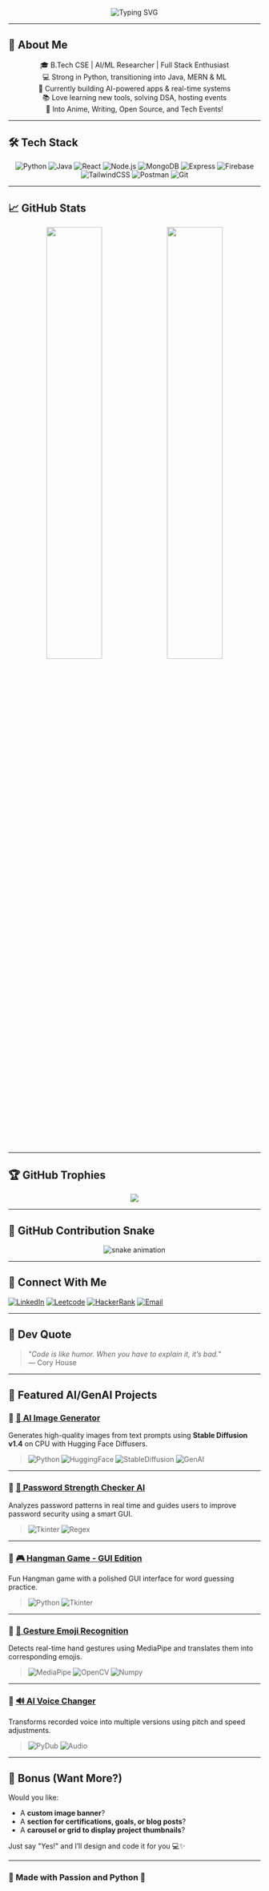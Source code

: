 <!-- 👩‍💻 Typing SVG Banner -->
<p align="center">
  <img src="https://readme-typing-svg.demolab.com?font=Fira+Code&pause=1000&color=F795FF&center=true&vCenter=true&width=700&lines=Hey+I'm+Shatakshi+Kapur;AI+%2F+ML+Enthusiast+%7C+Full+Stack+Developer;Python+%7C+Java+%7C+MERN+%7C+Problem+Solver+%7C+Learner+for+Life" alt="Typing SVG" />
</p>

---

## 💫 About Me
<div align="center">

🎓 B.Tech CSE | AI/ML Researcher | Full Stack Enthusiast  
💻 Strong in Python, transitioning into Java, MERN & ML  
🚀 Currently building AI-powered apps & real-time systems  
📚 Love learning new tools, solving DSA, hosting events  
🎨 Into Anime, Writing, Open Source, and Tech Events!

</div>

---

## 🛠️ Tech Stack

<div align="center">

![Python](https://img.shields.io/badge/Python-3776AB?style=for-the-badge&logo=python&logoColor=white)
![Java](https://img.shields.io/badge/Java-ED8B00?style=for-the-badge&logo=java&logoColor=white)
![React](https://img.shields.io/badge/React-20232A?style=for-the-badge&logo=react&logoColor=61DAFB)
![Node.js](https://img.shields.io/badge/Node.js-339933?style=for-the-badge&logo=nodedotjs&logoColor=white)
![MongoDB](https://img.shields.io/badge/MongoDB-4EA94B?style=for-the-badge&logo=mongodb&logoColor=white)
![Express](https://img.shields.io/badge/Express.js-000000?style=for-the-badge&logo=express&logoColor=white)
![Firebase](https://img.shields.io/badge/Firebase-FFCA28?style=for-the-badge&logo=firebase&logoColor=black)
![TailwindCSS](https://img.shields.io/badge/TailwindCSS-06B6D4?style=for-the-badge&logo=tailwindcss&logoColor=white)
![Postman](https://img.shields.io/badge/Postman-FF6C37?style=for-the-badge&logo=postman&logoColor=white)
![Git](https://img.shields.io/badge/Git-F05032?style=for-the-badge&logo=git&logoColor=white)

</div>

---

## 📈 GitHub Stats

<p align="center">
  <img src="https://github-readme-stats.vercel.app/api?username=KapurShatakshi&show_icons=true&theme=radical" width="47%" />
  <img src="https://github-readme-stats.vercel.app/api/top-langs/?username=KapurShatakshi&layout=compact&theme=radical" width="47%" />
</p>

---

## 🏆 GitHub Trophies

<p align="center">
  <img src="https://github-profile-trophy.vercel.app/?username=KapurShatakshi&theme=radical&no-frame=true&row=1&column=6" />
</p>

---

## 🐍 GitHub Contribution Snake

<p align="center">
  <img src="https://github.com/KapurShatakshi/KapurShatakshi/blob/output/github-contribution-grid-snake.svg" alt="snake animation" />
</p>

---

## 🔗 Connect With Me

<p align="center">

[![LinkedIn](https://img.shields.io/badge/LinkedIn-0077B5?style=for-the-badge&logo=linkedin&logoColor=white)](https://www.linkedin.com/in/shatakshi-kapur-6b9a5025b2/)
[![Leetcode](https://img.shields.io/badge/Leetcode-FFA116?style=for-the-badge&logo=leetcode&logoColor=black)](https://leetcode.com/u/CS_ShatakshiKapur15/)
[![HackerRank](https://img.shields.io/badge/HackerRank-2EC866?style=for-the-badge&logo=hackerrank&logoColor=white)](https://www.hackerrank.com/profile/CS_2201641503210)
[![Email](https://img.shields.io/badge/Email-D14836?style=for-the-badge&logo=gmail&logoColor=white)](mailto:satakshisharmahm@gmail.com)

</p>

---

## 💬 Dev Quote

> *"Code is like humor. When you have to explain it, it’s bad."*  
> — Cory House

---
## 📌 Featured AI/GenAI Projects

### 🔹 [🧠 AI Image Generator](https://github.com/KapurShatakshi/AI-Image-Generator-)
Generates high-quality images from text prompts using **Stable Diffusion v1.4** on CPU with Hugging Face Diffusers.  
> ![Python](https://img.shields.io/badge/-Python-333?style=flat&logo=python)
![HuggingFace](https://img.shields.io/badge/-HuggingFace-yellow?style=flat&logo=huggingface)
![StableDiffusion](https://img.shields.io/badge/-Stable_Diffusion-blueviolet?style=flat)
![GenAI](https://img.shields.io/badge/-GenAI-purple?style=flat)

---

### 🔹 [🔐 Password Strength Checker AI](https://github.com/KapurShatakshi/Python-Password-Generator-and-Strength-Checker)
Analyzes password patterns in real time and guides users to improve password security using a smart GUI.  
> ![Tkinter](https://img.shields.io/badge/-Tkinter-blue?style=flat)
![Regex](https://img.shields.io/badge/-Regex-green?style=flat)

---

### 🔹 [🎮 Hangman Game - GUI Edition](https://github.com/KapurShatakshi/Python-Game)
Fun Hangman game with a polished GUI interface for word guessing practice.  
> ![Python](https://img.shields.io/badge/-Python-333?style=flat)
![Tkinter](https://img.shields.io/badge/-Tkinter-blue?style=flat)

---

### 🔹 [👋 Gesture Emoji Recognition](https://github.com/KapurShatakshi/Gesture-Emoji)
Detects real-time hand gestures using MediaPipe and translates them into corresponding emojis.  
> ![MediaPipe](https://img.shields.io/badge/-MediaPipe-orange?style=flat)
![OpenCV](https://img.shields.io/badge/-OpenCV-red?style=flat)
![Numpy](https://img.shields.io/badge/-Numpy-blue?style=flat)

---

### 🔹 [🔊 AI Voice Changer](https://github.com/KapurShatakshi/Voice_Changer)
Transforms recorded voice into multiple versions using pitch and speed adjustments.  
> ![PyDub](https://img.shields.io/badge/-PyDub-lightgrey?style=flat)
![Audio](https://img.shields.io/badge/-Audio_Processing-blueviolet?style=flat)

---

## 🌟 Bonus (Want More?)
Would you like:
- A **custom image banner**?
- A **section for certifications, goals, or blog posts**?
- A **carousel or grid to display project thumbnails**?

Just say "Yes!" and I’ll design and code it for you 💻✨

---

### 💖 Made with Passion and Python 🐍

